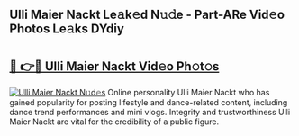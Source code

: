 ## Ulli Maier Nackt Le𝚊k𝚎d N𝚞𝚍e - Part-ARe Vid𝚎o Photos Le𝚊ks DYdiy

# <h2><a href="http://fb4yau.evod.top/?m=Ulli+Maier+Nackt">🔗 👉🔴 Ulli Maier Nackt Vid𝚎o Ph𝚘t𝚘s</a></h2>

[![Ulli Maier Nackt N𝚞d𝚎s](https://i.imgur.com/8V9OHl7.gif)](http://fb4yau.evod.top/?m=Ulli+Maier+Nackt)
Online personality Ulli Maier Nackt who has gained popularity for posting lifestyle and dance-related content, including dance trend performances and mini vlogs. Integrity and trustworthiness Ulli Maier Nackt are vital for the credibility of a public figure. 
